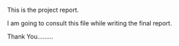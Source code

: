 This is the project report.

I am going to consult this file while writing the final report.


Thank You.........